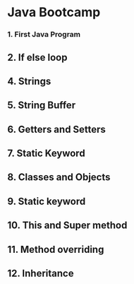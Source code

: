 # Java Bootcamp
### 1. First Java Program
## 2. If else loop
## 4. Strings
## 5. String Buffer
## 6. Getters and Setters
## 7. Static Keyword
## 8. Classes and Objects
## 9. Static keyword
## 10. This and Super method
## 11. Method overriding
## 12. Inheritance
